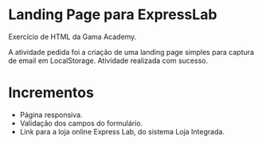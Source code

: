 # Landing Page para ExpressLab
 Exercício de HTML da Gama Academy.
 
A atividade pedida foi a criação de uma landing page simples para captura de email em LocalStorage.
Atividade realizada com sucesso.

# Incrementos
- Página responsiva.
- Validação dos campos do formulário.
- Link para a loja online Express Lab, do sistema Loja Integrada.
